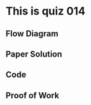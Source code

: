 # This is quiz 014




## Flow Diagram






## Paper Solution








## Code






## Proof of Work




